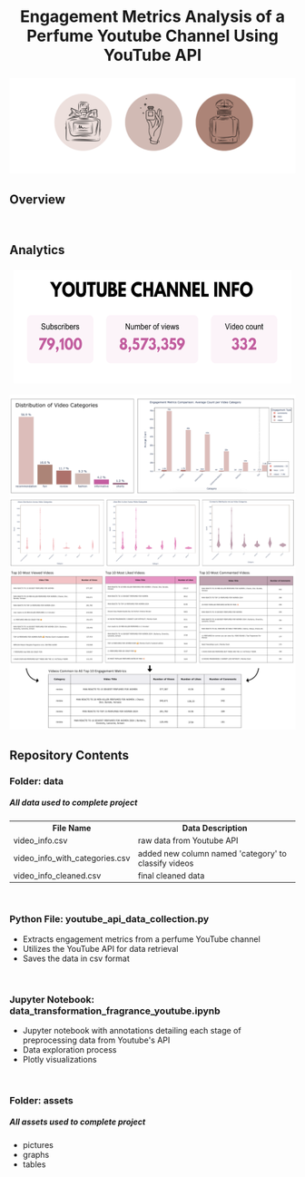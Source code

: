 <h1 align="center">
	Engagement Metrics Analysis of a Perfume Youtube Channel Using YouTube API
</h1>

<h3 align="center">
	<img src="https://github.com/DOCUVESTA/youtube-api-fragrance-channel-analytics/blob/ce6f2c922f0725779302141716324ead5ff6515c/assets/header_perfume.png"/>
</h3>

## Overview



<br>

## Analytics
<h3 align="center">
	<img src="https://github.com/DOCUVESTA/youtube-api-fragrance-channel-analytics/blob/4113bab316342257a33a5a584c9b2413dd49a094/assets/youtube_channel_info.png" width="490" height="200""/>
</h3>


	
<img src="https://github.com/DOCUVESTA/youtube-api-fragrance-channel-analytics/blob/44ee6ea1b625fbf28f42c16bdacd1afc60c03e03/assets/categories_and_metrics.png"/>
<img src="https://github.com/DOCUVESTA/youtube-api-fragrance-channel-analytics/blob/44ee6ea1b625fbf28f42c16bdacd1afc60c03e03/assets/all_violin_plots.png"/>

<img src="https://github.com/DOCUVESTA/youtube-api-fragrance-channel-analytics/blob/8eb523ddaa84cd1d97a6741374f507814e5b8a92/assets/top_performing_videos.png"/>



<br>

## Repository Contents
### Folder: data
##### All data used to complete project
<table style="width:100%">
    <tr>
        <th>File Name</th>
        <th>Data Description</th>
    </tr>
    <tr>
        <td>video_info.csv</td>
        <td>raw data from Youtube API</td>
    </tr>
    <tr>
        <td>video_info_with_categories.csv</td>
        <td>added new column named 'category' to classify videos</td>
    </tr>
    <tr>
        <td>video_info_cleaned.csv</td>
        <td>final cleaned data</td>
    </tr>
</table>
<br>

### Python File: youtube_api_data_collection.py
- Extracts engagement metrics from a perfume YouTube channel
- Utilizes the YouTube API for data retrieval
- Saves the data in csv format

<br>

### Jupyter Notebook: data_transformation_fragrance_youtube.ipynb
- Jupyter notebook with annotations detailing each stage of preprocessing data from Youtube's API
- Data exploration process
- Plotly visualizations

<br>

### Folder: assets
##### All assets used to complete project
- pictures
- graphs
- tables







